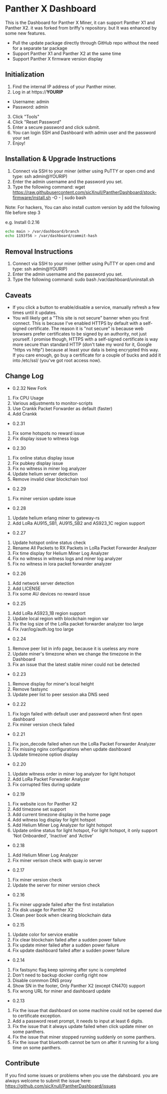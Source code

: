 # Panther X Dashboard #

This is the Dashboard for Panther X Miner, it can support Panther X1 and Panther X2. it was forked from briffy's repository. but It was enhanced by some new features.

* Pull the update package directly through GitHub repo without the need for a separate tar package 
* Support Panther X1 and Panther X2 at the same time
* Support Panther X firmware version display

## Initialization ##

1. Find the internal IP address of your Panther miner.
2. Log in at https://__YOURIP__
  - Username: admin
  - Password: admin
3. Click "Tools"
4. Click "Reset Password"
5. Enter a secure password and click submit.
6. You can login SSH and Dashboard with admin user and the password your set
7. Enjoy!

## Installation & Upgrade Instructions ##

1. Connect via SSH to your miner (either using PuTTY or open cmd and type:  ssh admin@YOURIP)
2. Enter the admin username and the password you set.
3. Type the following command: wget https://raw.githubusercontent.com/sicXnull/PantherDashboard/stock-firmware/install.sh -O - | sudo bash

Note: For hackers, You can also install custom version by add the following file before step 3

e.g. Install 0.2.16

```bash
echo main > /var/dashboard/branch
echo 1193f56 > /var/dashboard/commit-hash
```

## Removal Instructions ##

1. Connect via SSH to your miner (either using PuTTY or open cmd and type:  ssh admin@YOURIP)
2. Enter the admin username and the password you set.
3. Type the following command: sudo bash /var/dashboard/uninstall.sh

## Caveats ##

* If you click a button to enable/disable a service, manually refresh a few times until it updates.
* You will likely get a "This site is not secure" banner when you first connect.  This is because I've enabled HTTPS by default with a self-signed certificate.  The reason it is "not secure" is because web browsers prefer certificates to be signed by an authority, not just yourself.  I promise though, HTTPS with a self-signed certificate is way more secure than standard HTTP (don't take my word for it, Google "https vs http") because at least your data is being encrypted this way.  If you care enough, go buy a certificate for a couple of bucks and add it into /etc/ssl/  (you've got root access now).

## Change Log ##

- 0.2.32 New Fork
1. Fix CPU Usage
2. Various adjustments to monitor-scripts
3. Use Crankk Packet Forwarder as default (faster)
4. Add Crankk 

- 0.2.31
1. Fix some hotspots no reward issue
2. Fix display issue to witness logs

- 0.2.30
1. Fix online status display issue
2. Fix pubkey display issue
3. Fix no witness in miner log analyzer
4. Update helium server detection
5. Remove invalid clear blockchain tool

- 0.2.29
1. Fix miner version update issue

- 0.2.28
1. Update helium erlang miner to gateway-rs
2. Add LoRa AU915_SB1, AU915_SB2 and AS923_1C region support

- 0.2.27
1. Update hotspot online status check
2. Rename All Packets to RX Packets in LoRa Packet Forwarder Analyzer
3. Fix time display for Helium Miner Log Analyzer
4. Fix no witness in witness logs and miner log analyzer
5. Fix no witness in lora packet forwarder analyzer

- 0.2.26
1. Add network server detection
2. Add LICENSE
3. Fix some AU devices no reward issue

- 0.2.25
1. Add LoRa AS923_1B region support
2. Update local region with blockchain region var
3. Fix the log size of the LoRa packet forwarder analyzer too large
4. Fix /var/log/auth.log too large

- 0.2.24
1. Remove peer list in info page, because it is useless any more
2. Update miner's timezone when we change the timezone in the Dashboard
3. Fix an issue that the latest stable miner could not be detected

- 0.2.23
1. Remove display for miner's local height
2. Remove fastsync
3. Update peer list to peer session aka DNS seed

- 0.2.22
1. Fix login failed with default user and password when first open dashboard
2. Fix miner version check failed

- 0.2.21
1. Fix json_decode failed when run the LoRa Packet Forwarder Analyzer
2. Fix missing nginx configurations when update dashboard
3. Update timezone option display

- 0.2.20
1. Update witness order in miner log analyzer for light hotspot
2. Add LoRa Packet Forwarder Analyzer 
3. Fix corrupted files during update 

- 0.2.19
1. Fix website icon for Panther X2
2. Add timezone set support
3. Add current timezone display in the home page
4. Add witness log display for light hotspot
5. Add Helium Miner Log Analyzer for light hotspot
6. Update online status for light hotspot, For light hotspot, it only support 'Not Onboarded', 'Inactive' and 'Active'

- 0.2.18
1. Add Helium Miner Log Analyzer
2. Fix miner verison check with quay.io server

- 0.2.17
1. Fix miner version check
2. Update the server for miner version check

- 0.2.16

1. Fix miner upgrade failed after the first installation
2. Fix disk usage for Panther X2
3. Clean peer book when clearing blockchain data

- 0.2.15

1. Update color for service enable
2. Fix clear blockchain failed after a sudden power failure
3. Fix update miner failed after a sudden power failure
4. Fix update dashboard failed after a sudden power failure

- 0.2.14

1. Fix fastsync flag keep spinning after sync is completed
2. Don't need to backup docker config right now
3. Disable connmon DNS proxy
4. Show SN in the footer, Only Panther X2 (except CN470) support
5. Fix wrong URL for miner and dashboard update

- 0.2.13

1. Fix the issue that dashboard on some machine could not be opened due to certificate exception.
2. Add a password reset prompt, it needs to input at least 6 digits.
3. Fix the issue that it always update failed when click update miner on some panthers.
4. Fix the issue that miner stopped running suddenly on some panthers.
5. Fix the issue that bluetooth cannot be turn on after it running for a long time on some panthers.

## Contribute ##
If you find some issues or problems when you use the dahsboard. you are always welcome to submit the issue here: https://github.com/sicXnull/PantherDashboard/issues

